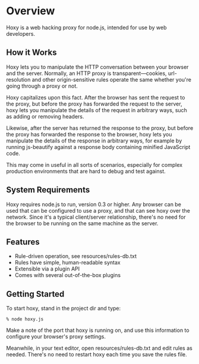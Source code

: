 Overview
========

Hoxy is a web hacking proxy for node.js, intended for use by web developers.

How it Works
------------

Hoxy lets you to manipulate the HTTP conversation between your browser and the server. Normally, an HTTP proxy is transparent—cookies, url-resolution and other origin-sensitive rules operate the same whether you're going through a proxy or not.

Hoxy capitalizes upon this fact. After the browser has sent the request to the proxy, but before the proxy has forwarded the request to the server, hoxy lets you manipulate the details of the request in arbitrary ways, such as adding or removing headers.

Likewise, after the server has returned the response to the proxy, but before the proxy has forwarded the response to the browser, hoxy lets you manipulate the details of the response in arbitrary ways, for example by running js-beautify against a response body containing minified JavaScript code.

This may come in useful in all sorts of scenarios, especially for complex production environments that are hard to debug and test against.

System Requirements
--------------------

Hoxy requires node.js to run, version 0.3 or higher. Any browser can be used that can be configured to use a proxy, and that can see hoxy over the network. Since it's a typical client/server relationship, there's no need for the browser to be running on the same machine as the server.

Features
--------

* Rule-driven operation, see resources/rules-db.txt
* Rules have simple, human-readable syntax
* Extensible via a plugin API
* Comes with several out-of-the-box plugins

Getting Started
---------------

To start hoxy, stand in the project dir and type:

    % node hoxy.js

Make a note of the port that hoxy is running on, and use this information to configure your browser's proxy settings.

Meanwhile, in your text editor, open resources/rules-db.txt and edit rules as needed. There's no need to restart hoxy each time you save the rules file.
